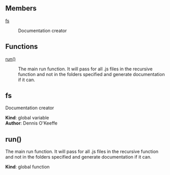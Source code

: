 ## Members

<dl>
<dt><a href="#fs">fs</a></dt>
<dd><p>Documentation creator</p>
</dd>
</dl>

## Functions

<dl>
<dt><a href="#run">run()</a></dt>
<dd><p>The main run function. It will pass for all .js files
in the recursive function and not in the folders specified
and generate documentation if it can.</p>
</dd>
</dl>

<a name="fs"></a>

## fs
Documentation creator

**Kind**: global variable  
**Author**: Dennis O'Keeffe  
<a name="run"></a>

## run()
The main run function. It will pass for all .js files
in the recursive function and not in the folders specified
and generate documentation if it can.

**Kind**: global function  
